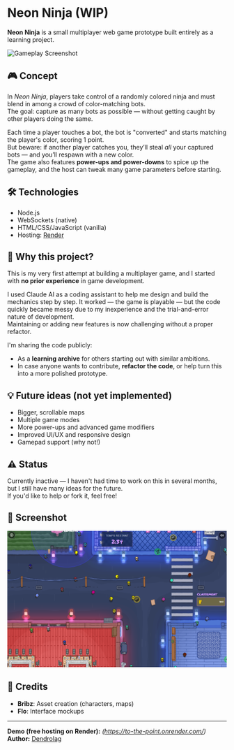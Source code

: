 # Neon Ninja (WIP)

**Neon Ninja** is a small multiplayer web game prototype built entirely as a learning project.

![Gameplay Screenshot](assets/img/screenshot.png)

## 🎮 Concept

In *Neon Ninja*, players take control of a randomly colored ninja and must blend in among a crowd of color-matching bots.  
The goal: capture as many bots as possible — without getting caught by other players doing the same.

Each time a player touches a bot, the bot is "converted" and starts matching the player's color, scoring 1 point.  
But beware: if another player catches you, they’ll steal *all* your captured bots — and you’ll respawn with a new color.  
The game also features **power-ups and power-downs** to spice up the gameplay, and the host can tweak many game parameters before starting.

## 🛠️ Technologies

- Node.js
- WebSockets (native)
- HTML/CSS/JavaScript (vanilla)
- Hosting: [Render](https://render.com)

## 👶 Why this project?

This is my very first attempt at building a multiplayer game, and I started with **no prior experience** in game development.

I used Claude AI as a coding assistant to help me design and build the mechanics step by step. It worked — the game is playable — but the code quickly became messy due to my inexperience and the trial-and-error nature of development.  
Maintaining or adding new features is now challenging without a proper refactor.

I'm sharing the code publicly:
- As a **learning archive** for others starting out with similar ambitions.
- In case anyone wants to contribute, **refactor the code**, or help turn this into a more polished prototype.

## 💡 Future ideas (not yet implemented)

- Bigger, scrollable maps
- Multiple game modes
- More power-ups and advanced game modifiers
- Improved UI/UX and responsive design
- Gamepad support (why not!)

## ⚠️ Status

Currently inactive — I haven't had time to work on this in several months, but I still have many ideas for the future.  
If you'd like to help or fork it, feel free!

## 📸 Screenshot

![Gameplay Screenshot](public/assets/images/gameplay_screenshot.png)

## 🙏 Credits

- **Bribz**: Asset creation (characters, maps)
- **Flo**: Interface mockups

---

**Demo (free hosting on Render):** _(https://to-the-point.onrender.com/)_  
**Author:** [Dendrolag](https://github.com/Dendrolag)
